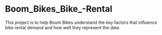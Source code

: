 # Boom_Bikes_Bike_-Rental
This project is to help Boom Bikes understand the key factors that influence bike rental demand and how well they represent the data
